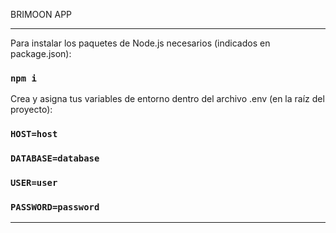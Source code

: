 BRIMOON APP

<hr/>

Para instalar los paquetes de Node.js necesarios (indicados en package.json):
### `npm i`

Crea y asigna tus variables de entorno dentro del archivo .env (en la raíz del proyecto):

### `HOST=host`
### `DATABASE=database`
### `USER=user`
### `PASSWORD=password`

<hr/>
